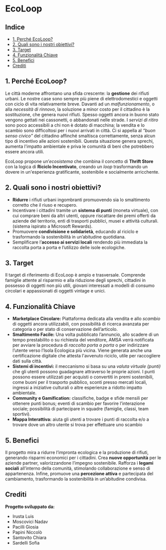 <h1>EcoLoop</h1>

<h2>Indice</h2>

- [1. Perché EcoLoop?](#1-perché-ecoloop)
- [2. Quali sono i nostri obiettivi?](#2-quali-sono-i-nostri-obiettivi)
- [3. Target](#3-target)
- [4. Funzionalità Chiave](#4-funzionalità-chiave)
- [5. Benefici](#5-benefici)
- [Crediti](#crediti)

## 1. Perché EcoLoop?

Le città moderne affrontano una sfida crescente: la **gestione** dei rifiuti urbani. Le nostre case sono sempre più piene di elettrodomestici e oggetti con ciclo di vita relativamente breve. Davanti ad un *malfunzionamento*, o alla *necessità di rinnovo*, la soluzione a minor costo per il cittadino è la sostituzione, che genera nuovi rifiuti. Spesso oggetti ancora in buono stato vengono gettati nei cassonetti, o abbandonati nelle strade. I *servizi di ritiro* sono poco accessibili a chi non è dotato di macchina; la vendita e lo scambio sono difficoltosi per i nuovi arrivati in città. Ci si appella al *“buon senso civico”* del cittadino affinché smaltisca correttamente, senza alcun tipo di incentivo alle azioni sostenibili. Questa situazione genera sprechi, aumenta l'impatto ambientale e priva le comunità di beni che potrebbero essere ancora utili.

EcoLoop propone un’*ecosistema* che combina il concetto di **Thrift Store** con la logica di **Riciclo Incentivato**, creando un *loop* trasformando un dovere in un'esperienza gratificante, sostenibile e socialmente arricchente.

## 2. Quali sono i nostri obiettivi?

- **Ridurre** i rifiuti urbani ingombranti promuovendo sia lo smaltimento corretto che il riuso e recupero.
- Incentivare i cittadini tramite un **sistema di punti** (moneta virtuale), con cui comprare beni da altri utenti, oppure riscattare dei premi offerti da aziende del territorio, enti di trasporti pubblici, musei e attività culturali. (sistema ispirato a Microsoft Rewards).
- Promuovere **condivisione e solidarietà**, educando al riciclo e trasformando la sostenibilità  in un’abitudine quotidiana.
- Semplificare l’**accesso ai servizi locali** rendendo più immediata la raccolta porta a porta e l’utilizzo delle isole ecologiche.

## 3. Target

Il target di riferimento di EcoLoop è ampio e trasversale. Comprende famiglie attente al risparmio e alla riduzione degli sprechi, cittadini in possesso di oggetti non più utili, giovani interessati a modelli di consumo circolari e appassionati di oggetti vintage e unici.

## 4. Funzionalità Chiave

- **Marketplace Circolare:** Piattaforma dedicata alla vendita e allo *scambio* di oggetti ancora utilizzabili, con possibilità di ricerca avanzata per categoria o per stato di conservazione dell’articolo.
- **Smaltimento Facile:** Una volta pubblicato l’annuncio, allo scadere di un tempo prestabilito o su richiesta del venditore, AMSA verrà notificata per avviare la procedura di *raccolta porta a porta* o per indirizzare l’utente verso l’Isola Ecologica più vicina. Viene generata anche una certificazione digitale che attesta l'avvenuto riciclo, utile per raccogliere dati sulla città.
- **Sistemi di incentivi:** il meccanismo si basa su una *valuta virtuale (punti)* che gli utenti possono guadagnare attraverso le proprie azioni. I punti possono essere utilizzati per acquisti o convertiti in premi sostenibili, come buoni per il trasporto pubblico, sconti presso mercati locali, ingressi a iniziative culturali o altre esperienze a ridotto impatto ambientale.
- **Community e Gamification:** classifiche, badge e sfide mensili per ottenere punti bonus; eventi di scambio per favorire l’interazione sociale; possibilità di partecipare in squadre (famiglie, classi, team sportivi).
- **Mappa Interattiva:** aiuta gli utenti a trovare i punti di raccolta e/o a trovare dove un altro utente si trova per effettuare uno scambio

## 5. Benefici

Il progetto mira a ridurre l’impronta ecologica e la produzione di rifiuti, generando risparmi economici per i cittadini. Crea **nuove opportunità** per le aziende partner, valorizzandone l’impegno sostenibile. Rafforza i **legami sociali** all’interno della comunità, stimolando collaborazione e senso di appartenenza. Infine, promuove una **percezione attiva** e partecipata del cambiamento, trasformando la sostenibilità in un’abitudine condivisa.

## Crediti

**Progetto sviluppato da:**

- Irusta Luis
- Moscovici Nadav
- Pacilli Giosia
- Papini Niccolò
- Santovito Chiara
- Sardelli Sofia
